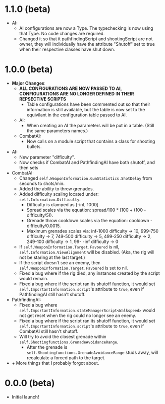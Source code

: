 # 1.1.0 (beta)
- AI:
  - AI configurations are now a Type. The typechecking is now using that Type. No code changes are required.
  - Changed it so that it pathfindingScript and shootingScript are not owner, they will individually have the attribute "Shutoff" set to true when their respective classes have shut down.
# 1.0.0 (beta)
- **Major Changes**:
  - **ALL CONFIGURATIONS ARE NOW PASSED TO AI, CONFIGURATIONS ARE NO LONGER DEFINED IN THEIR REPSECTIVE SCRIPTS**
    - Table configurations have been commented out so that their information is still available, but the table is now set to the equivilant in the configuration table passed to AI.
  - AI:
    - When creating an AI the parameters will be put in a table. (Still the same parameters names.)
  - CombatAI:
    - Now calls on a module script that contains a class for shooting bullets.
- AI:
  - New parameter "difficulty".
  - Now checks if CombatAI and PathfindingAI have both shutoff, and then sets 
- CombatAI:
  - Changed `self.WeaponInformation.GunStatistics.ShotDelay` from seconds to shots/min.
  - Added the ability to throw grenades.
  - Added difficulty scaling located under: `self.Information.Difficulty`.
    - Difficulty is clamped as (-inf, 1000].
    - Spread scales via the equation: spread/100 * (100 + (100 - difficulty/5)).
    - Grenade throw cooldown scales via the equation: cooldown - difficulty/0.0015.
    - Maximum grenades scales via: inf-1000 difficulty → 10, 999-750 difficulty → 7, 749-500 difficulty → 5, 499-250 difficulty → 2, 249-100 difficulty → 1, 99- -inf difficulty → 0
  - If `self.WeaponInformation.Target.Favoured` is nil, `self.Information.ViewAlignment` will be disabled. (Aka, the rig will not be staring at the last target.)
  - If the script doesn't see an enemy, then `self.WeaponInformation.Target.Favoured` is set to nil.
  - Fixed a bug where if the rig died, any instances created by the script would remain.
  - Fixed a bug where if the script ran its shutoff function, it would set `self.ImportantInformation.script`'s attribute to `true`, even if PathfindingAI still hasn't shutoff.
- PathfindingAI:
  - Fixed a bug where `self.ImportantInformation.stateManagerScript<Walkspeed>` would not get reset when the rig could no longer see an enemy.
  - Fixed a bug where if the script ran its shutoff function, it would set `self.ImportantInformation.script`'s attribute to `true`, even if CombatAI still hasn't shutoff.
  - Will try to avoid the closest grenade within `self.Shootingfunctions.GrenadeAvoidanceRange`.
    - After the grenade is `self.Shootingfunctions.GrenadeAvoidanceRange` studs away, will recalculate a forced path to the target.
- \+ More things that I probably forgot about.
# 0.0.0 (beta)
- Initial launch!
